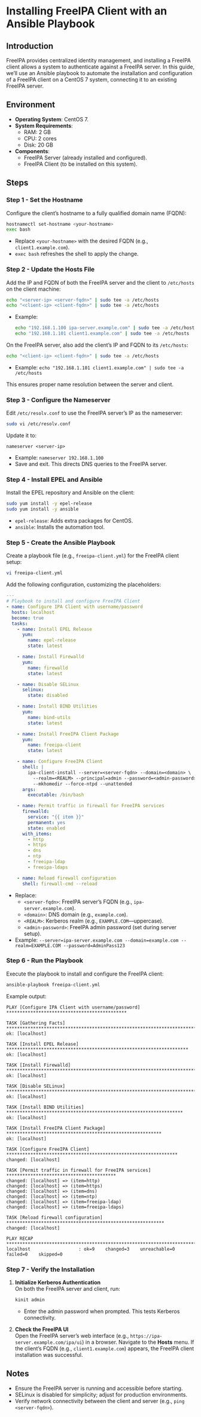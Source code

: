 # Installing FreeIPA Client with an Ansible Playbook

## Introduction
FreeIPA provides centralized identity management, and installing a FreeIPA client allows a system to authenticate against a FreeIPA server. In this guide, we’ll use an Ansible playbook to automate the installation and configuration of a FreeIPA client on a CentOS 7 system, connecting it to an existing FreeIPA server.

## Environment
- **Operating System**: CentOS 7.
- **System Requirements**:
  - RAM: 2 GB
  - CPU: 2 cores
  - Disk: 20 GB
- **Components**:
  - FreeIPA Server (already installed and configured).
  - FreeIPA Client (to be installed on this system).

## Steps

### Step 1 - Set the Hostname
Configure the client’s hostname to a fully qualified domain name (FQDN):
```bash
hostnamectl set-hostname <your-hostname>
exec bash
```
- Replace `<your-hostname>` with the desired FQDN (e.g., `client1.example.com`).
- `exec bash` refreshes the shell to apply the change.

### Step 2 - Update the Hosts File
Add the IP and FQDN of both the FreeIPA server and the client to `/etc/hosts` on the client machine:
```bash
echo "<server-ip> <server-fqdn>" | sudo tee -a /etc/hosts
echo "<client-ip> <client-fqdn>" | sudo tee -a /etc/hosts
```
- Example:
  ```bash
  echo "192.168.1.100 ipa-server.example.com" | sudo tee -a /etc/hosts
  echo "192.168.1.101 client1.example.com" | sudo tee -a /etc/hosts
  ```

On the FreeIPA server, also add the client’s IP and FQDN to its `/etc/hosts`:
```bash
echo "<client-ip> <client-fqdn>" | sudo tee -a /etc/hosts
```
- Example: `echo "192.168.1.101 client1.example.com" | sudo tee -a /etc/hosts`

This ensures proper name resolution between the server and client.

### Step 3 - Configure the Nameserver
Edit `/etc/resolv.conf` to use the FreeIPA server’s IP as the nameserver:
```bash
sudo vi /etc/resolv.conf
```
Update it to:
```
nameserver <server-ip>
```
- Example: `nameserver 192.168.1.100`
- Save and exit. This directs DNS queries to the FreeIPA server.

### Step 4 - Install EPEL and Ansible
Install the EPEL repository and Ansible on the client:
```bash
sudo yum install -y epel-release
sudo yum install -y ansible
```
- `epel-release`: Adds extra packages for CentOS.
- `ansible`: Installs the automation tool.

### Step 5 - Create the Ansible Playbook
Create a playbook file (e.g., `freeipa-client.yml`) for the FreeIPA client setup:
```bash
vi freeipa-client.yml
```

Add the following configuration, customizing the placeholders:
```yaml
---
# Playbook to install and configure FreeIPA Client
- name: Configure IPA Client with username/password
  hosts: localhost
  become: true
  tasks:
    - name: Install EPEL Release
      yum:
        name: epel-release
        state: latest

    - name: Install Firewalld
      yum:
        name: firewalld
        state: latest

    - name: Disable SELinux
      selinux:
        state: disabled

    - name: Install BIND Utilities
      yum:
        name: bind-utils
        state: latest

    - name: Install FreeIPA Client Package
      yum:
        name: freeipa-client
        state: latest

    - name: Configure FreeIPA Client
      shell: |
        ipa-client-install --server=<server-fqdn> --domain=<domain> \
          --realm=<REALM> --principal=admin --password=<admin-password> \
          --mkhomedir --force-ntpd --unattended
      args:
        executable: /bin/bash

    - name: Permit traffic in firewall for FreeIPA services
      firewalld:
        service: "{{ item }}"
        permanent: yes
        state: enabled
      with_items:
        - http
        - https
        - dns
        - ntp
        - freeipa-ldap
        - freeipa-ldaps

    - name: Reload firewall configuration
      shell: firewall-cmd --reload
```

- Replace:
  - `<server-fqdn>`: FreeIPA server’s FQDN (e.g., `ipa-server.example.com`).
  - `<domain>`: DNS domain (e.g., `example.com`).
  - `<REALM>`: Kerberos realm (e.g., `EXAMPLE.COM`—uppercase).
  - `<admin-password>`: FreeIPA admin password (set during server setup).
- Example: `--server=ipa-server.example.com --domain=example.com --realm=EXAMPLE.COM --password=AdminPass123`

### Step 6 - Run the Playbook
Execute the playbook to install and configure the FreeIPA client:
```bash
ansible-playbook freeipa-client.yml
```

Example output:
```
PLAY [Configure IPA Client with username/password] *********************************************

TASK [Gathering Facts] *************************************************************************
ok: [localhost]

TASK [Install EPEL Release] ********************************************************************
ok: [localhost]

TASK [Install Firewalld] ***********************************************************************
ok: [localhost]

TASK [Disable SELinux] *************************************************************************
ok: [localhost]

TASK [Install BIND Utilities] ******************************************************************
ok: [localhost]

TASK [Install FreeIPA Client Package] **********************************************************
ok: [localhost]

TASK [Configure FreeIPA Client] ****************************************************************
changed: [localhost]

TASK [Permit traffic in firewall for FreeIPA services] *****************************************
changed: [localhost] => (item=http)
changed: [localhost] => (item=https)
changed: [localhost] => (item=dns)
changed: [localhost] => (item=ntp)
changed: [localhost] => (item=freeipa-ldap)
changed: [localhost] => (item=freeipa-ldaps)

TASK [Reload firewall configuration] ***********************************************************
changed: [localhost]

PLAY RECAP *************************************************************************************
localhost                  : ok=9    changed=3    unreachable=0    failed=0    skipped=0
```

### Step 7 - Verify the Installation
1. **Initialize Kerberos Authentication**  
   On both the FreeIPA server and client, run:
   ```bash
   kinit admin
   ```
   - Enter the admin password when prompted. This tests Kerberos connectivity.

2. **Check the FreeIPA UI**  
   Open the FreeIPA server’s web interface (e.g., `https://ipa-server.example.com/ipa/ui`) in a browser. Navigate to the **Hosts** menu. If the client’s FQDN (e.g., `client1.example.com`) appears, the FreeIPA client installation was successful.

## Notes
- Ensure the FreeIPA server is running and accessible before starting.
- SELinux is disabled for simplicity; adjust for production environments.
- Verify network connectivity between the client and server (e.g., `ping <server-fqdn>`).
